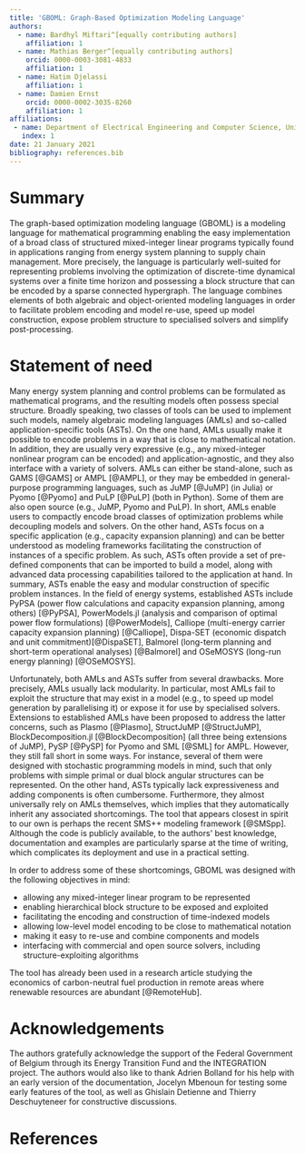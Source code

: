 ```yaml
---
title: 'GBOML: Graph-Based Optimization Modeling Language'
authors:
  - name: Bardhyl Miftari^[equally contributing authors]
    affiliation: 1
  - name: Mathias Berger^[equally contributing authors]
    orcid: 0000-0003-3081-4833
    affiliation: 1
  - name: Hatim Djelassi
    affiliation: 1
  - name: Damien Ernst
    orcid: 0000-0002-3035-8260
    affiliation: 1
affiliations:
 - name: Department of Electrical Engineering and Computer Science, University of Liège, Liège, Belgium
   index: 1
date: 21 January 2021
bibliography: references.bib
---
```


# Summary

The graph-based optimization modeling language (GBOML) is a modeling language for mathematical programming enabling the easy implementation of a broad class of structured mixed-integer linear programs typically found in applications ranging from energy system planning to supply chain management. More precisely, the language is particularly well-suited for representing problems involving the optimization of discrete-time dynamical systems over a finite time horizon and possessing a block structure that can be encoded by a sparse connected hypergraph. The language combines elements of both algebraic and object-oriented modeling languages in order to facilitate problem encoding and model re-use, speed up model construction, expose problem structure to specialised solvers and simplify post-processing.

# Statement of need

Many energy system planning and control problems can be formulated as mathematical programs, and the resulting models often possess special structure. Broadly speaking, two classes of tools can be used to implement such models, namely algebraic modeling languages (AMLs) and so-called application-specific tools (ASTs). On the one hand, AMLs usually make it possible to encode problems in a way that is close to mathematical notation. In addition, they are usually very expressive (e.g., any mixed-integer nonlinear program can be encoded) and application-agnostic, and they also interface with a variety of solvers. AMLs can either be stand-alone, such as GAMS [@GAMS] or AMPL [@AMPL], or they may be embedded in general-purpose programming languages, such as JuMP [@JuMP] (in Julia) or Pyomo [@Pyomo] and PuLP [@PuLP] (both in Python). Some of them are also open source (e.g., JuMP, Pyomo and PuLP). In short, AMLs enable users to compactly encode broad classes of optimization problems while decoupling models and solvers. On the other hand, ASTs focus on a specific application (e.g., capacity expansion planning) and can be better understood as modeling frameworks facilitating the construction of instances of a specific problem. As such, ASTs often provide a set of pre-defined components that can be imported to build a model, along with advanced data processing capabilities tailored to the application at hand. In summary, ASTs enable the easy and modular construction of specific problem instances. In the field of energy systems, established ASTs include PyPSA (power flow calculations and capacity expansion planning, among others) [@PyPSA], PowerModels.jl (analysis and comparison of optimal power flow formulations) [@PowerModels], Calliope (multi-energy carrier capacity expansion planning) [@Calliope], Dispa-SET (economic dispatch and unit commitment)[@DispaSET], Balmorel (long-term planning and short-term operational analyses) [@Balmorel] and OSeMOSYS (long-run energy planning) [@OSeMOSYS].

Unfortunately, both AMLs and ASTs suffer from several drawbacks. More precisely, AMLs usually lack modularity. In particular, most AMLs fail to exploit the structure that may exist in a model (e.g., to speed up model generation by parallelising it) or expose it for use by specialised solvers. Extensions to established AMLs have been proposed to address the latter concerns, such as Plasmo [@Plasmo], StructJuMP [@StructJuMP], BlockDecomposition.jl [@BlockDecomposition] (all three being extensions of JuMP), PySP [@PySP] for Pyomo and SML [@SML] for AMPL. However, they still fall short in some ways. For instance, several of them were designed with stochastic programming models in mind, such that only problems with simple primal or dual block angular structures can be represented. On the other hand, ASTs typically lack expressiveness and adding components is often cumbersome. Furthermore, they almost universally rely on AMLs themselves, which implies that they automatically inherit any associated shortcomings. The tool that appears closest in spirit to our own is perhaps the recent SMS++ modeling framework [@SMSpp]. Although the code is publicly available, to the authors' best knowledge, documentation and examples are particularly sparse at the time of writing, which complicates its deployment and use in a practical setting.

In order to address some of these shortcomings, GBOML was designed with the following objectives in mind:

- allowing any mixed-integer linear program to be represented
- enabling hierarchical block structure to be exposed and exploited
- facilitating the encoding and construction of time-indexed models
- allowing low-level model encoding to be close to mathematical notation
- making it easy to re-use and combine components and models
- interfacing with commercial and open source solvers, including structure-exploiting algorithms

The tool has already been used in a research article studying the economics of carbon-neutral fuel production in remote areas where renewable resources are abundant [@RemoteHub].

# Acknowledgements

The authors gratefully acknowledge the support of the Federal Government of Belgium through its Energy Transition Fund and the INTEGRATION project. The authors would also like to thank Adrien Bolland for his help with an early version of the documentation, Jocelyn Mbenoun for testing some early features of the tool, as well as Ghislain Detienne and Thierry Deschuyteneer for constructive discussions.

# References
